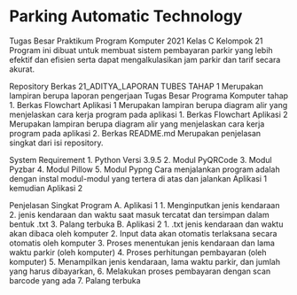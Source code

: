 # Parking Automatic Technology
Tugas Besar Praktikum Program Komputer 2021 Kelas C Kelompok 21
Program ini dibuat untuk membuat sistem pembayaran parkir yang lebih efektif dan efisien serta dapat mengalkulasikan
jam parkir dan tarif secara akurat.

Repository
Berkas 21_ADITYA_LAPORAN TUBES TAHAP 1
    Merupakan lampiran berupa laporan pengerjaan Tugas Besar Programa Komputer tahap 1.
Berkas Flowchart Aplikasi 1
    Merupakan lampiran berupa diagram alir yang menjelaskan cara kerja program pada aplikasi 1.
Berkas Flowchart Aplikasi 2
    Merupakan lampiran berupa diagram alir yang menjelaskan cara kerja program pada aplikasi 2.
Berkas README.md
    Merupakan penjelasan singkat dari isi repository.

System Requirement
    1. Python Versi 3.9.5
    2. Modul PyQRCode
    3. Modul Pyzbar
    4. Modul Pillow
    5. Modul Pypng
    Cara menjalankan program adalah dengan instal modul-modul yang tertera di atas dan jalankan Aplikasi 1 kemudian 
    Aplikasi 2

Penjelasan Singkat Program
    A. Aplikasi 1
    1. Menginputkan jenis kendaraan
    2. jenis kendaraan dan waktu saat masuk tercatat dan tersimpan dalam bentuk .txt
    3. Palang terbuka
    B. Aplikasi 2
    1. .txt jenis kendaraan dan waktu akan dibaca oleh komputer
    2. Input data akan otomatis terlaksana secara otomatis oleh komputer
    3. Proses menentukan jenis kendaraan dan lama waktu parkir (oleh komputer)
    4. Proses perhitungan pembayaran (oleh komputer)
    5. Menampilkan jenis kendaraan, lama waktu parkir, dan jumlah yang harus dibayarkan,
    6. Melakukan proses pembayaran dengan scan barcode yang ada
 7. Palang terbuka
